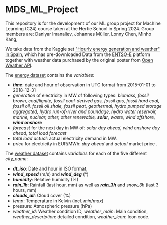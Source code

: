 # MDS_ML_Project

This repository is for the development of our ML group project for Machine Learning (C24) course taken at the Hertie School in Spring 2024. Group members are: Daniyar Imanaliev, Johannes Müller, Lonny Chen, Minho Kang,

We take data from the Kaggle set ["Hourly energy generation and weather" in Spain](https://www.kaggle.com/datasets/nicholasjhana/energy-consumption-generation-prices-and-weather), which has pre-downloaded Data from the [ENTSO-E](https://uat-transparency.entsoe.eu/dashboard/show) platform together with weather data purchased by the original poster from [Open Weather API](#0).

The [energy dataset](https://github.com/MDS-Mountain-Club/MDS_ML_Project/blob/main/Data/energy_dataset.csv) contains the *variables*:

-   ***time***: date and hour of observation in UTC format from 2015-01-01 to 2018-12-31
-   *generation* of electricity in MW of following types: *biomass, fossil brown, coal/lignite, fossil coal-derived gas, fossil gas, fossil hard coal, fossil oil, fossil oil shale, fossil peat, geothermal, hydro pumped storage aggregated, hydro run-of-river and poundage, hydro water reservoir, marine, nuclear, other, other renewable, **solar**, waste, wind offshore, **wind onshore***
-   *forecast* for the next day in MW of: *solar day ahead, wind onshore day ahead, total load forecast*
-   *total load actual*: actual electricity demand in MW.
-   *price* for electricity in EUR/MWh: *day ahead* and *actual* market price .

The [weather dataset](https://github.com/MDS-Mountain-Club/MDS_ML_Project/blob/main/Data/weather_features.csv) contains *variables* for each of the five different *city_name*:

-   ***dt_iso***: Date and hour in ISO format,
-   ***wind_speed*** (m/s) and ***wind_deg*** (°)
-   ***humidity***: Relative humidity (%)
-   ***rain_1h***: Rainfall (last hour, mm) as well as ***rain_3h*** and *snow_3h* (last 3 hours, mm)
-   ***clouds_all***: Cloud cover (%)
-   *temp*: Temperature in Kelvin (incl. *min*/*max*)
-   pressure: Atmospheric pressure (hPa)
-   *weather_id*: Weather condition ID, *weather_main*: Main condition, *weather_description*: detailed condition, *weather_icon*: Icon code.
